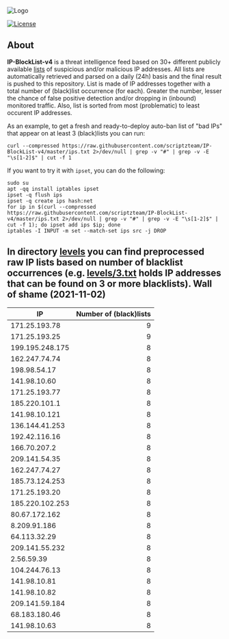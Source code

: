 ![Logo](https://i.imgur.com/PyKLAe7.png)

[![License](https://img.shields.io/badge/license-The_Unlicense-red.svg)](https://unlicense.org/)

About
----

**IP-BlockList-v4** is a threat intelligence feed based on 30+ different publicly available [lists](https://github.com/stamparm/maltrail) of suspicious and/or malicious IP addresses. All lists are automatically retrieved and parsed on a daily (24h) basis and the final result is pushed to this repository. List is made of IP addresses together with a total number of (black)list occurrence (for each). Greater the number, lesser the chance of false positive detection and/or dropping in (inbound) monitored traffic. Also, list is sorted from most (problematic) to least occurent IP addresses.

As an example, to get a fresh and ready-to-deploy auto-ban list of "bad IPs" that appear on at least 3 (black)lists you can run:

```
curl --compressed https://raw.githubusercontent.com/scriptzteam/IP-BlockList-v4/master/ips.txt 2>/dev/null | grep -v "#" | grep -v -E "\s[1-2]$" | cut -f 1
```

If you want to try it with `ipset`, you can do the following:

```
sudo su
apt -qq install iptables ipset
ipset -q flush ips
ipset -q create ips hash:net
for ip in $(curl --compressed https://raw.githubusercontent.com/scriptzteam/IP-BlockList-v4/master/ips.txt 2>/dev/null | grep -v "#" | grep -v -E "\s[1-2]$" | cut -f 1); do ipset add ips $ip; done
iptables -I INPUT -m set --match-set ips src -j DROP
```

In directory [levels](levels) you can find preprocessed raw IP lists based on number of blacklist occurrences (e.g. [levels/3.txt](levels/3.txt) holds IP addresses that can be found on 3 or more blacklists).
Wall of shame (2021-11-02)
----

|IP|Number of (black)lists|
|---|--:|
171.25.193.78|9
171.25.193.25|9
199.195.248.175|8
162.247.74.74|8
198.98.54.17|8
141.98.10.60|8
171.25.193.77|8
185.220.101.1|8
141.98.10.121|8
136.144.41.253|8
192.42.116.16|8
166.70.207.2|8
209.141.54.35|8
162.247.74.27|8
185.73.124.253|8
171.25.193.20|8
185.220.102.253|8
80.67.172.162|8
8.209.91.186|8
64.113.32.29|8
209.141.55.232|8
2.56.59.39|8
104.244.76.13|8
141.98.10.81|8
141.98.10.82|8
209.141.59.184|8
68.183.180.46|8
141.98.10.63|8

